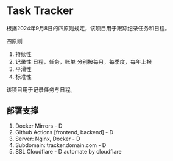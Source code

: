# Task Tracker

根据2024年9月8日的四原则规定，该项目用于跟踪纪录任务和日程。

四原则

1. 持续性
2. 记录性  日程，任务，账单 分别按每月，每季度，每年上报
3. 平滑性
4. 标准性

该项目用于记录任务与日程。

## 部署支撑

1. Docker Mirrors - D
2. Github Actions [frontend, backend] - D
3. Server: Nginx, Docker - D
4. Subdomain: tracker.domain.com - D
5. SSL Cloudflare - D automate by cloudflare